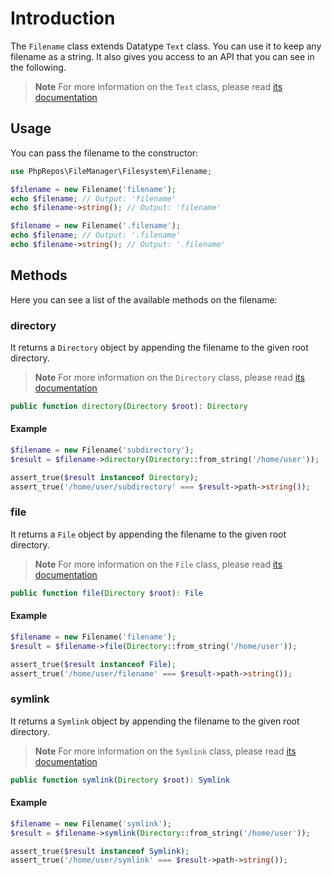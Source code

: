 # Introduction

The `Filename` class extends Datatype `Text` class.
You can use it to keep any filename as a string.
It also gives you access to an API that you can see in the following.

> **Note**
> For more information on the `Text` class, please read [its documentation](https://phpkg.com/packages/datatype/documentations/text-class)

## Usage

You can pass the filename to the constructor:

```php
use PhpRepos\FileManager\Filesystem\Filename;

$filename = new Filename('filename');
echo $filename; // Output: 'filename'
echo $filename->string(); // Output: 'filename'

$filename = new Filename('.filename');
echo $filename; // Output: '.filename'
echo $filename->string(); // Output: '.filename'
```

## Methods

Here you can see a list of the available methods on the filename:

### directory

It returns a `Directory` object by appending the filename to the given root directory.

> **Note**
> For more information on the `Directory` class, please read [its documentation](https://phpkg.com/packages/file-manager/documentations/directory-class)

```php
public function directory(Directory $root): Directory
```

#### Example

```php
$filename = new Filename('subdirectory');
$result = $filename->directory(Directory::from_string('/home/user'));

assert_true($result instanceof Directory);
assert_true('/home/user/subdirectory' === $result->path->string());
```

### file

It returns a `File` object by appending the filename to the given root directory.

> **Note**
> For more information on the `File` class, please read [its documentation](https://phpkg.com/packages/file-manager/documentations/file-class)

```php
public function file(Directory $root): File
```

#### Example

```php
$filename = new Filename('filename');
$result = $filename->file(Directory::from_string('/home/user'));

assert_true($result instanceof File);
assert_true('/home/user/filename' === $result->path->string());
```

### symlink

It returns a `Symlink` object by appending the filename to the given root directory.

> **Note**
> For more information on the `Symlink` class, please read [its documentation](https://phpkg.com/packages/file-manager/documentations/symlink-class)

```php
public function symlink(Directory $root): Symlink
```

#### Example

```php
$filename = new Filename('symlink');
$result = $filename->symlink(Directory::from_string('/home/user'));

assert_true($result instanceof Symlink);
assert_true('/home/user/symlink' === $result->path->string());
```

